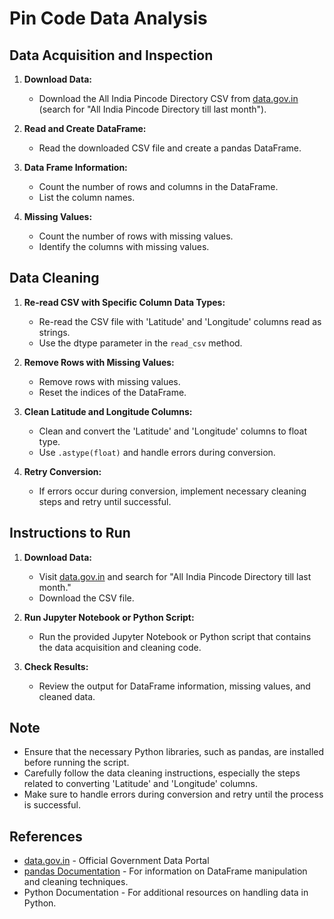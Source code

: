 # Pin Code Data Analysis

## Data Acquisition and Inspection

1. **Download Data:**
   - Download the All India Pincode Directory CSV from [data.gov.in](https://data.gov.in) (search for "All India Pincode Directory till last month").

2. **Read and Create DataFrame:**
   - Read the downloaded CSV file and create a pandas DataFrame.

3. **Data Frame Information:**
   - Count the number of rows and columns in the DataFrame.
   - List the column names.

4. **Missing Values:**
   - Count the number of rows with missing values.
   - Identify the columns with missing values.

## Data Cleaning

1. **Re-read CSV with Specific Column Data Types:**
   - Re-read the CSV file with 'Latitude' and 'Longitude' columns read as strings.
   - Use the dtype parameter in the `read_csv` method.

2. **Remove Rows with Missing Values:**
   - Remove rows with missing values.
   - Reset the indices of the DataFrame.

3. **Clean Latitude and Longitude Columns:**
   - Clean and convert the 'Latitude' and 'Longitude' columns to float type.
   - Use `.astype(float)` and handle errors during conversion.

4. **Retry Conversion:**
   - If errors occur during conversion, implement necessary cleaning steps and retry until successful.

## Instructions to Run

1. **Download Data:**
   - Visit [data.gov.in](https://data.gov.in) and search for "All India Pincode Directory till last month."
   - Download the CSV file.

2. **Run Jupyter Notebook or Python Script:**
   - Run the provided Jupyter Notebook or Python script that contains the data acquisition and cleaning code.

3. **Check Results:**
   - Review the output for DataFrame information, missing values, and cleaned data.

## Note

- Ensure that the necessary Python libraries, such as pandas, are installed before running the script.
- Carefully follow the data cleaning instructions, especially the steps related to converting 'Latitude' and 'Longitude' columns.
- Make sure to handle errors during conversion and retry until the process is successful.

## References

- [data.gov.in](https://data.gov.in) - Official Government Data Portal
- [pandas Documentation](https://pandas.pydata.org/pandas-docs/stable/index.html) - For information on DataFrame manipulation and cleaning techniques.
- Python Documentation - For additional resources on handling data in Python.

